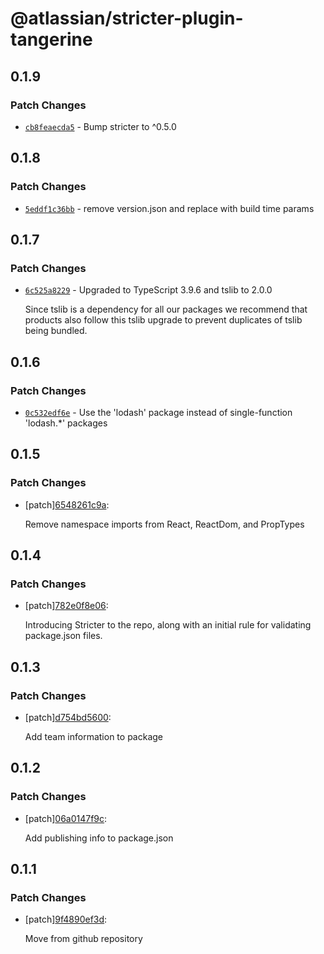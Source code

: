 # @atlassian/stricter-plugin-tangerine

## 0.1.9

### Patch Changes

- [`cb8feaecda5`](https://bitbucket.org/atlassian/atlassian-frontend/commits/cb8feaecda5) - Bump stricter to ^0.5.0

## 0.1.8

### Patch Changes

- [`5eddf1c36bb`](https://bitbucket.org/atlassian/atlassian-frontend/commits/5eddf1c36bb) - remove version.json and replace with build time params

## 0.1.7

### Patch Changes

- [`6c525a8229`](https://bitbucket.org/atlassian/atlassian-frontend/commits/6c525a8229) - Upgraded to TypeScript 3.9.6 and tslib to 2.0.0

  Since tslib is a dependency for all our packages we recommend that products also follow this tslib upgrade
  to prevent duplicates of tslib being bundled.

## 0.1.6

### Patch Changes

- [`0c532edf6e`](https://bitbucket.org/atlassian/atlassian-frontend/commits/0c532edf6e) - Use the 'lodash' package instead of single-function 'lodash.\*' packages

## 0.1.5

### Patch Changes

- [patch][6548261c9a](https://bitbucket.org/atlassian/atlassian-frontend/commits/6548261c9a):

  Remove namespace imports from React, ReactDom, and PropTypes

## 0.1.4

### Patch Changes

- [patch][782e0f8e06](https://bitbucket.org/atlassian/atlassian-frontend/commits/782e0f8e06):

  Introducing Stricter to the repo, along with an initial rule for validating package.json files.

## 0.1.3

### Patch Changes

- [patch][d754bd5600](https://bitbucket.org/atlassian/atlassian-frontend/commits/d754bd5600):

  Add team information to package

## 0.1.2

### Patch Changes

- [patch][06a0147f9c](https://bitbucket.org/atlassian/atlassian-frontend/commits/06a0147f9c):

  Add publishing info to package.json

## 0.1.1

### Patch Changes

- [patch][9f4890ef3d](https://bitbucket.org/atlassian/atlassian-frontend/commits/9f4890ef3d):

  Move from github repository

